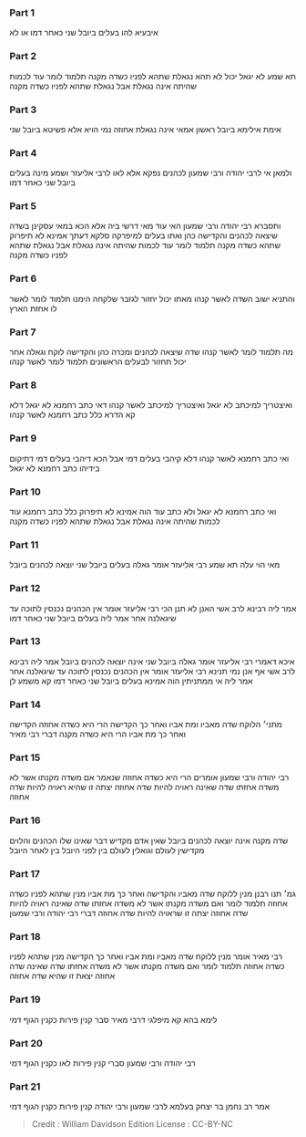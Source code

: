 
### Part 1
איבעיא להו בעלים ביובל שני כאחר דמו או לא

### Part 2
תא שמע לא יגאל יכול לא תהא נגאלת שתהא לפניו כשדה מקנה תלמוד לומר עוד לכמות שהיתה אינה נגאלת אבל נגאלת שתהא לפניו כשדה מקנה

### Part 3
אימת אילימא ביובל ראשון אמאי אינה נגאלת אחוזה נמי הויא אלא פשיטא ביובל שני

### Part 4
ולמאן אי לרבי יהודה ורבי שמעון לכהנים נפקא אלא לאו לרבי אליעזר ושמע מינה בעלים ביובל שני כאחר דמו

### Part 5
ותסברא רבי יהודה ורבי שמעון האי עוד מאי דרשי ביה אלא הכא במאי עסקינן בשדה שיצאה לכהנים והקדישה כהן ואתו בעלים למיפרקה סלקא דעתך אמינא לא תיפרוק שתהא כשדה מקנה תלמוד לומר עוד לכמות שהיתה אינה נגאלת אבל נגאלת שתהא לפניו כשדה מקנה

### Part 6
והתניא ישוב השדה לאשר קנהו מאתו יכול יחזור לגזבר שלקחה הימנו תלמוד לומר לאשר לו אחזת הארץ

### Part 7
מה תלמוד לומר לאשר קנהו שדה שיצאה לכהנים ומכרה כהן והקדישה לוקח וגאלה אחר יכול תחזור לבעלים הראשונים תלמוד לומר לאשר קנהו

### Part 8
ואיצטריך למיכתב לא יגאל ואיצטריך למיכתב לאשר קנהו דאי כתב רחמנא לא יגאל דלא קא הדרא כלל כתב רחמנא לאשר קנהו

### Part 9
ואי כתב רחמנא לאשר קנהו דלא קיהבי בעלים דמי אבל הכא דיהבי בעלים דמי דתיקום בידיהו כתב רחמנא לא יגאל

### Part 10
ואי כתב רחמנא לא יגאל ולא כתב עוד הוה אמינא לא תיפרוק כלל כתב רחמנא עוד לכמות שהיתה אינה נגאלת אבל נגאלת שתהא לפניו כשדה מקנה

### Part 11
מאי הוי עלה תא שמע רבי אליעזר אומר גאלה בעלים ביובל שני יוצאה לכהנים ביובל

### Part 12
אמר ליה רבינא לרב אשי האנן לא תנן הכי רבי אליעזר אומר אין הכהנים נכנסין לתוכה עד שיגאלנה אחר אמר ליה בעלים ביובל שני כאחר דמו

### Part 13
איכא דאמרי רבי אליעזר אומר גאלה ביובל שני אינה יוצאה לכהנים ביובל אמר ליה רבינא לרב אשי אף אנן נמי תנינא רבי אליעזר אומר אין הכהנים נכנסין לתוכה עד שיגאלנה אחר אמר ליה אי ממתניתין הוה אמינא בעלים ביובל שני כאחר דמו קא משמע לן

### Part 14
מתני׳ הלוקח שדה מאביו ומת אביו ואחר כך הקדישה הרי היא כשדה אחוזה הקדישה ואחר כך מת אביו הרי היא כשדה מקנה דברי רבי מאיר

### Part 15
רבי יהודה ורבי שמעון אומרים הרי היא כשדה אחוזה שנאמר אם משדה מקנתו אשר לא משדה אחזתו שדה שאינה ראויה להיות שדה אחוזה יצתה זו שהיא ראויה להיות שדה אחוזה

### Part 16
שדה מקנה אינה יוצאה לכהנים ביובל שאין אדם מקדיש דבר שאינו שלו הכהנים והלוים מקדישין לעולם וגואלין לעולם בין לפני היובל בין לאחר היובל

### Part 17
גמ׳ תנו רבנן מנין ללוקח שדה מאביו והקדישה ואחר כך מת אביו מנין שתהא לפניו כשדה אחוזה תלמוד לומר ואם משדה מקנתו אשר לא משדה אחזתו שדה שאינה ראויה להיות שדה אחוזה יצתה זו שראויה להיות שדה אחוזה דברי רבי יהודה ורבי שמעון

### Part 18
רבי מאיר אומר מנין ללוקח שדה מאביו ומת אביו ואחר כך הקדישה מנין שתהא לפניו כשדה אחוזה תלמוד לומר ואם משדה מקנתו אשר לא משדה אחזתו שדה שאינה שדה אחוזה יצאת זו שהיא שדה אחוזה

### Part 19
לימא בהא קא מיפלגי דרבי מאיר סבר קנין פירות כקנין הגוף דמי

### Part 20
רבי יהודה ורבי שמעון סברי קנין פירות לאו כקנין הגוף דמי

### Part 21
אמר רב נחמן בר יצחק בעלמא לרבי שמעון ורבי יהודה קנין פירות כקנין הגוף דמי

>Credit : William Davidson Edition
>License : CC-BY-NC